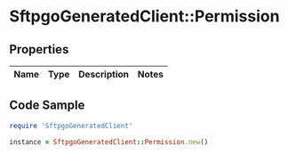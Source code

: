 # SftpgoGeneratedClient::Permission

## Properties

Name | Type | Description | Notes
------------ | ------------- | ------------- | -------------

## Code Sample

```ruby
require 'SftpgoGeneratedClient'

instance = SftpgoGeneratedClient::Permission.new()
```


